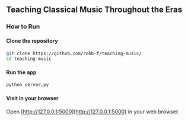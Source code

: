 ##  Teaching Classical Music Throughout the Eras

###  How to Run

#### **Clone the repository**

```bash
git clone https://github.com/robb-f/teaching-music/
cd teaching-music
```

#### **Run the app**

```bash
python server.py
```

#### **Visit in your browser**

Open [http://127.0.0.1:5000](http://127.0.0.1:5000) in your web browser.



